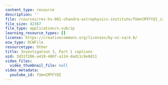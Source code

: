 ```yaml
---
content_type: resource
description: ''
file: /courses/res-hs-001-chandra-astrophysics-institute/fUmnCMTFYQI_captions.webvtt
file_size: 42367
file_type: application/x-subrip
learning_resource_types: []
license: https://creativecommons.org/licenses/by-nc-sa/4.0/
ocw_type: OCWFile
resourcetype: Other
title: Investigation 3, Part 1 captions
uid: 3d31f206-a410-486f-a114-dad11c9e8d11
video_files:
  video_thumbnail_file: null
video_metadata:
  youtube_id: fUmnCMTFYQI
---
```

